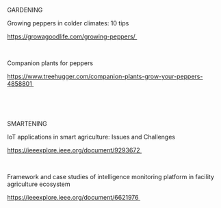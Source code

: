 GARDENING 

Growing peppers in colder climates: 10 tips  

https://growagoodlife.com/growing-peppers/ 

 

Companion plants for peppers 

https://www.treehugger.com/companion-plants-grow-your-peppers-4858801 

 

 

SMARTENING  

IoT applications in smart agriculture: Issues and Challenges  

https://ieeexplore.ieee.org/document/9293672 

 

Framework and case studies of intelligence monitoring platform in facility agriculture ecosystem 

https://ieeexplore.ieee.org/document/6621976 

 
